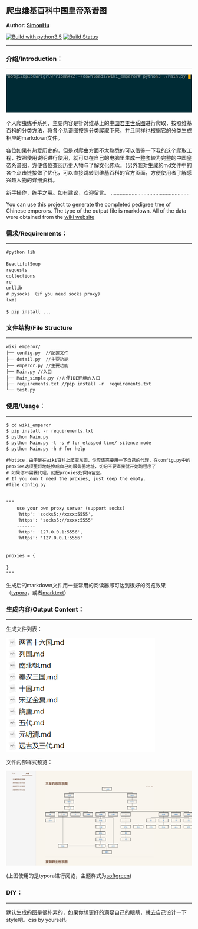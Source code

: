 ## 爬虫维基百科中国皇帝系谱图
**Author: [SimonHu](https://github.com/SimonHu-HN)**

[![Build with python3.5](https://img.shields.io/badge/build%20with-python%203.5-green.svg)](https://www.python.org/downloads/release/python-350/)
[![Build Status](https://travis-ci.com/SimonHu-HN/wiki_emperor.svg?branch=master)](https://travis-ci.com/SimonHu-HN/wiki_emperor)


---

### 介绍/Introduction：

---

![2](https://raw.githubusercontent.com/SimonHu-HN/GoPic_Private/master/img/2.gif)

个人爬虫练手系列，主要内容是针对维基上的[中国君主世系图](https://zh.wikipedia.org/wiki/%E4%B8%AD%E5%9B%BD%E5%90%9B%E4%B8%BB%E4%B8%96%E7%B3%BB%E5%9B%BE)进行爬取，按照维基百科的分类方法，将各个系谱图按照分类爬取下来，并且同样也根据它的分类生成相应的markdown文件。

各位如果有热爱历史的，但是对爬虫方面不太熟悉的可以借鉴一下我的这个爬取工程，按照使用说明进行使用，就可以在自己的电脑里生成一整套较为完整的中国皇帝系谱图，方便各位查阅历史人物与了解文化传承。（另外我对生成的md文件中的各个点击链接做了优化，可以直接跳转到维基百科的官方页面，方便使用者了解感兴趣人物的详细资料。

新手操作，练手之用。如有建议，欢迎留言。
.....................................................

You can use this project to generate the completed pedigree tree of Chinese emperors. The type of the output file is markdown.
All of the data were obtained from the [wiki website](https://zh.wikipedia.org/wiki/%E4%B8%AD%E5%9B%BD%E5%90%9B%E4%B8%BB%E4%B8%96%E7%B3%BB%E5%9B%BE)

### 需求/Requirements：

---

```
#python lib

BeautifulSoup 
requests
collections
re
urllib
# pysocks （if you need socks proxy)
lxml 

$ pip install ...
```

### 文件结构/File Structure

---

```
wiki_emperor/
├── config.py  //配置文件
├── detail.py  //主要功能
├── emperor.py //主要功能
├── Main.py //入口
├── Main_simple.py //方便IDE环境的入口
├── requirements.txt //pip install -r  requirements.txt
└── test.py

```

### 使用/Usage：

---

```
$ cd wiki_emperor
$ pip install -r requirements.txt
$ python Main.py
$ python Main.py -t -s # for elasped time/ silence mode
$ python Main.py -h # for help
```

```
#Notice：由于是在wiki百科上爬取东西，你应该需要用一下自己的代理，在config.py中的proxies选项里将地址换成自己的服务器地址，切记不要直接就开始跑程序了
# 如果你不需要代理，就把proxies处保持留空。
# If you don't need the proxies, just keep the empty.
#file config.py


"""
    use your own proxy server (support socks)
    'http': 'socks5://xxxx:5555',
    'https': 'socks5://xxxx:5555'
    -------
    'http': '127.0.0.1:5556',
    'https': '127.0.0.1:5556'


proxies = {

}
"""

```

生成后的markdown文件用一些常用的阅读器即可达到很好的阅览效果（[typora](https://www.typora.io/)，或者[marktext](https://github.com/marktext/marktext/releases)）

### 生成内容/Output Content：

---

生成文件列表：

![image-20200519195624827](https://raw.githubusercontent.com/SimonHu-HN/GoPic_Private/master/img/image-20200519195624827.png)

文件内部样式预览：

![image-20200519195711665](https://raw.githubusercontent.com/SimonHu-HN/GoPic_Private/master/img/image-20200519195711665.png)

(上图使用的是typora进行阅览，主题样式为[softgreen](http://theme.typora.io/theme/softgreen/))

### DIY：

---

默认生成的图是很朴素的，如果你想更好的满足自己的眼睛，就去自己设计一下style吧。css by yourself。
